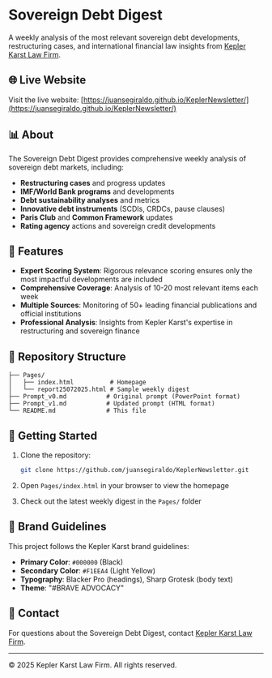 # Sovereign Debt Digest

A weekly analysis of the most relevant sovereign debt developments, restructuring cases, and international financial law insights from [Kepler Karst Law Firm](https://www.keplerkarst.com/en/).

## 🌐 Live Website

Visit the live website: [https://juansegiraldo.github.io/KeplerNewsletter/](https://juansegiraldo.github.io/KeplerNewsletter/)

## 📊 About

The Sovereign Debt Digest provides comprehensive weekly analysis of sovereign debt markets, including:

- **Restructuring cases** and progress updates
- **IMF/World Bank programs** and developments
- **Debt sustainability analyses** and metrics
- **Innovative debt instruments** (SCDIs, CRDCs, pause clauses)
- **Paris Club** and **Common Framework** updates
- **Rating agency** actions and sovereign credit developments

## 🎯 Features

- **Expert Scoring System**: Rigorous relevance scoring ensures only the most impactful developments are included
- **Comprehensive Coverage**: Analysis of 10-20 most relevant items each week
- **Multiple Sources**: Monitoring of 50+ leading financial publications and official institutions
- **Professional Analysis**: Insights from Kepler Karst's expertise in restructuring and sovereign finance

## 📁 Repository Structure

```
├── Pages/
│   ├── index.html          # Homepage
│   └── report25072025.html # Sample weekly digest
├── Prompt_v0.md           # Original prompt (PowerPoint format)
├── Prompt_v1.md           # Updated prompt (HTML format)
└── README.md              # This file
```

## 🚀 Getting Started

1. Clone the repository:
   ```bash
   git clone https://github.com/juansegiraldo/KeplerNewsletter.git
   ```

2. Open `Pages/index.html` in your browser to view the homepage

3. Check out the latest weekly digest in the `Pages/` folder

## 🎨 Brand Guidelines

This project follows the Kepler Karst brand guidelines:
- **Primary Color**: `#000000` (Black)
- **Secondary Color**: `#F1EEA4` (Light Yellow)
- **Typography**: Blacker Pro (headings), Sharp Grotesk (body text)
- **Theme**: "#BRAVE ADVOCACY"

## 📧 Contact

For questions about the Sovereign Debt Digest, contact [Kepler Karst Law Firm](https://www.keplerkarst.com/en/).

---

© 2025 Kepler Karst Law Firm. All rights reserved. 